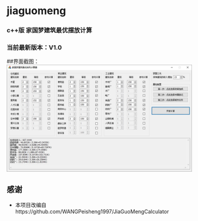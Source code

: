 # jiaguomeng
### c++版 家国梦建筑最优摆放计算
### 当前最新版本：V1.0

##界面截图：
![](/screenshots.png)

## 感谢
- 本项目改编自https://github.com/WANGPeisheng1997/JiaGuoMengCalculator
